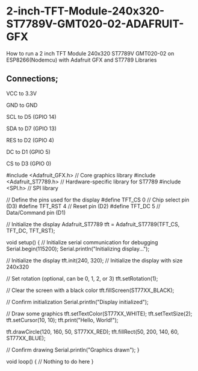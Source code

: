 # 2-inch-TFT-Module-240x320-ST7789V-GMT020-02-ADAFRUIT-GFX
How to run a 2 inch TFT Module 240x320 ST7789V GMT020-02 on ESP8266(Nodemcu) with Adafruit GFX and ST7789 Libraries



## Connections;

VCC to 3.3V

GND to GND

SCL to D5 (GPIO 14)

SDA to D7 (GPIO 13)

RES to D2 (GPIO 4)

DC to D1 (GPIO 5)

CS to D3 (GPIO 0)


#include <Adafruit_GFX.h>       // Core graphics library
#include <Adafruit_ST7789.h>    // Hardware-specific library for ST7789
#include <SPI.h>                // SPI library

// Define the pins used for the display
#define TFT_CS        0   // Chip select pin (D3)
#define TFT_RST       4   // Reset pin (D2)
#define TFT_DC        5   // Data/Command pin (D1)

// Initialize the display
Adafruit_ST7789 tft = Adafruit_ST7789(TFT_CS, TFT_DC, TFT_RST);

void setup() {
  // Initialize serial communication for debugging
  Serial.begin(115200);
  Serial.println("Initializing display...");

  // Initialize the display
  tft.init(240, 320); // Initialize the display with size 240x320
  
  // Set rotation (optional, can be 0, 1, 2, or 3)
  tft.setRotation(1);
  
  // Clear the screen with a black color
  tft.fillScreen(ST77XX_BLACK);

  // Confirm initialization
  Serial.println("Display initialized");

  // Draw some graphics
  tft.setTextColor(ST77XX_WHITE);
  tft.setTextSize(2);
  tft.setCursor(10, 10);
  tft.print("Hello, World!");

  tft.drawCircle(120, 160, 50, ST77XX_RED);
  tft.fillRect(50, 200, 140, 60, ST77XX_BLUE);

  // Confirm drawing
  Serial.println("Graphics drawn");
}

void loop() {
  // Nothing to do here
}
